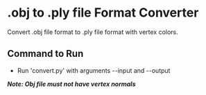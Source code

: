 # .obj to .ply file Format Converter 
Convert .obj file format to .ply file format with vertex colors.

## Command to Run
- Run 'convert.py' with arguments --input and --output 

**_Note: Obj file must not have vertex normals_**
